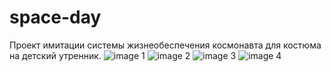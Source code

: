 # space-day
Проект имитации системы жизнеобеспечения космонавта для костюма на детский утренник.
![image 1](https://github.com/pulya-na-vullet/space-day/assets/61897393/9094412c-763c-4838-8cb2-df757354a7f4)
![image 2](https://github.com/pulya-na-vullet/space-day/assets/61897393/4e66fbc7-305d-435f-83d6-75bc0caf237f)
![image 3](https://github.com/pulya-na-vullet/space-day/assets/61897393/310f9f6a-abeb-4b97-8fb6-4d641c451b47)
![image 4](https://github.com/pulya-na-vullet/space-day/assets/61897393/0e7de373-cbdf-4f7a-94df-4a8a90c3c7c3)
